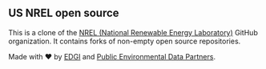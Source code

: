 ## US NREL open source 

This is a clone of the [NREL (National Renewable Energy Laboratory)](https://github.com/NREL) GitHub organization. It contains forks 
of non-empty open source repositories.

Made with ❤️ by [EDGI](https://envirodatagov.org) and [Public Environmental Data Partners](https://screening-tools.com/).
